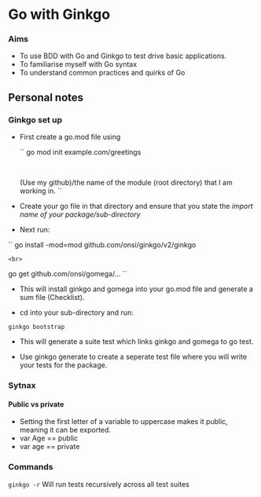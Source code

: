 # Go with Ginkgo
### Aims
- To use BDD with Go and Ginkgo to test drive basic applications.
- To familiarise myself with Go syntax
- To understand common practices and quirks of Go

## Personal notes

### Ginkgo set up

- First create a go.mod file using 

    `` go mod init example.com/greetings 
    
    <br>

    (Use my github)/the name of the module (root directory) that I am working in. ``

- Create your go file in that directory and ensure that you state the *import name of your package/sub-directory*

- Next run:

`` go install -mod=mod github.com/onsi/ginkgo/v2/ginkgo

    <br>

go get github.com/onsi/gomega/... ``

- This will install ginkgo and gomega into your go.mod file and generate a sum file (Checklist).

- cd into your sub-directory and run:

`` ginkgo bootstrap ``

- This will generate a suite test which links ginkgo and gomega to go test.

- Use ginkgo generate to create a seperate test file where you will write your tests for the package.

### Sytnax
#### Public vs private
- Setting the first letter of a variable to uppercase makes it public, meaning it can be exported.
- var Age == public
- var age == private

### Commands

`` ginkgo -r `` 
Will run tests recursively across all test suites


